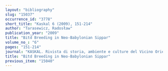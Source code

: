 ```yaml
---
layout: "bibliography"
slug: "15037"
occurrence_id: "3778"
short_title: "Kaskal 6 (2009), 151-214"
author: "Tarasewicz, Radosław"
publication_year: "2009"
title: "Bitd Breeding in Neo-Babylonian Sippar"
volume_no_: "6"
pages: "151-214"
journal: "KASKAL. Rivista di storia, ambiente e culture del Vicino Oriente Antico"
title: "Bitd Breeding in Neo-Babylonian Sippar"
previous_item: "15040"
---
```

